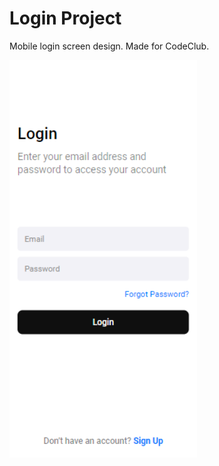# Login Project
Mobile login screen design. Made for CodeClub.

<img width="300px" src="assets/login.png">
